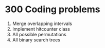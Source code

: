 # 300 Coding problems

1. Merge overlapping intervals
2. Implement hitcounter class
5. All possible permutations
6. All binary search trees